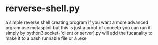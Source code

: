 # rerverse-shell.py
a simple reverse shell creating program if you want a more advanced prgram use metasploit but this is just a proof of concetp
you can run it simply by python3 socket-[client or server].py
will add the fucanality to make it to a bash runnable file or a .exe
